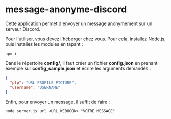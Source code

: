 # message-anonyme-discord

Cette application permet d'envoyer un message anonymement sur un serveur Discord.

Pour l'utiliser, vous devez l'héberger chez vous. Pour cela, installez Node.js, puis installez les modules en tapant :
```batch
npm i
```
Dans le répertoire **config/**, il faut créer un fichier **config.json** en prenant exemple sur **config_sample.json** et écrire les arguments demandés :
```json
{
  "pfp": "URL PROFILE PICTURE",
  "username": "USERNAME"
}
```

Enfin, pour envoyer un message, il suffit de faire :
```batch
node server.js url <URL_WEBHOOK> "VOTRE MESSAGE"
```
